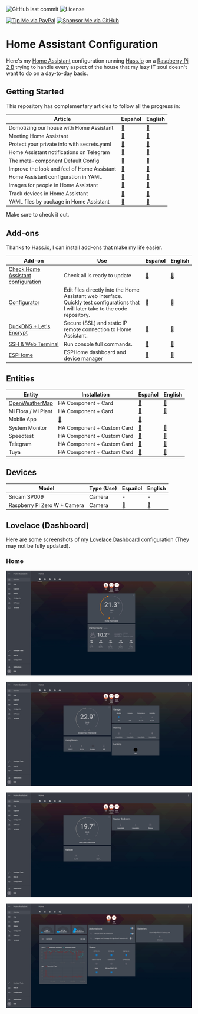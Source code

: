![GitHub last commit](https://img.shields.io/github/last-commit/danimart1991/home-assistant-config)
![License](https://img.shields.io/github/license/danimart1991/home-assistant-config.svg)

[![Tip Me via PayPal](https://img.shields.io/badge/PayPal-tip%20me-blue.svg?logo=paypal&style=flat)](https://www.paypal.me/danimart1991)
[![Sponsor Me via GitHub](https://img.shields.io/badge/GitHub-sponsor%20me-blue.svg?logo=github&style=flat)](https://github.com/sponsors/danimart1991)

# Home Assistant Configuration

Here's my [Home Assistant](https://home-assistant.io/) configuration running [Hass.io](https://www.home-assistant.io/hassio/) on a [Raspberry Pi 2 B](https://www.raspberrypi.org/products/raspberry-pi-2-model-b/) trying to handle every aspect of the house that my lazy IT soul doesn't want to do on a day-to-day basis.

## Getting Started

This repository has complementary articles to follow all the progress in:

| Article | Español | English |
| --- | --- | --- |
| Domotizing our house with Home Assistant | [🔗](https://www.nocountryforgeeks.com/domotizando-nuestra-casa-con-home-assistant/) | [🔗](https://www.danielmartingonzalez.com/en/domotizing-our-house-with-home-assistant/) |
| Meeting Home Assistant | [🔗](https://www.danielmartingonzalez.com/es/conociendo-home-assistant/) | [🔗](https://www.danielmartingonzalez.com/en/meeting-home-assistant/) |
| Protect your private info with secrets.yaml | [🔗](https://www.danielmartingonzalez.com/es/protege-tu-informacion-privada-con-secrets-yaml/) | [🔗](https://www.danielmartingonzalez.com/en/protect-your-private-info-with-secrets-yaml/) |
| Home Assistant notifications on Telegram | [🔗](https://www.danielmartingonzalez.com/es/notificaciones-de-home-assistant-en-telegram/) | [🔗](https://www.danielmartingonzalez.com/en/home-assistant-notifications-on-telegram/) |
| The meta-component Default Config | [🔗](https://www.danielmartingonzalez.com/es/el-meta-componente-default-config/) | [🔗](https://www.danielmartingonzalez.com/en/the-meta-component-default-config/) |
| Improve the look and feel of Home Assistant | [🔗](https://www.danielmartingonzalez.com/es/mejorar-aspecto-de-home-assistant/) | [🔗](https://www.danielmartingonzalez.com/en/improve-the-look-and-feel-of-home-assistant/) |
| Home Assistant configuration in YAML | [🔗](https://www.danielmartingonzalez.com/es/configuracion-de-home-assistant-en-yaml/) | [🔗](https://www.danielmartingonzalez.com/en/home-assistant-configuration-in-yaml/) |
| Images for people in Home Assistant | [🔗](https://www.danielmartingonzalez.com/es/imagenes-para-personas-en-home-assistant/) | [🔗](https://www.danielmartingonzalez.com/en/images-for-people-in-home-assistant/) |
| Track devices in Home Assistant | [🔗](https://www.danielmartingonzalez.com/es/seguimiento-de-dispositivos-en-home-assistant/) | [🔗](https://www.danielmartingonzalez.com/en/track-devices-in-home-assistant/) |
| YAML files by package in Home Assistant | [🔗](https://www.danielmartingonzalez.com/es/archivos-yaml-por-paquetes-en-home-assistant/) | [🔗](https://www.danielmartingonzalez.com/en/yaml-files-by-package-in-home-assistant/) |
  
Make sure to check it out.

## Add-ons

Thanks to Hass.io, I can install add-ons that make my life easier.

| Add-on | Use | Español | English |
| --- | --- | --- | --- |
| [Check Home Assistant configuration](https://github.com/home-assistant/hassio-addons/tree/master/check_config) | Check all is ready to update | [🔗](https://www.danielmartingonzalez.com/es/conociendo-home-assistant/#instalando-nuestro-primer-add-on) | [🔗](https://www.danielmartingonzalez.com/en/meeting-home-assistant/#installing-our-first-add-on) |
| [Configurator](https://www.home-assistant.io/addons/configurator) | Edit files directly into the Home Assistant web interface. <br/> Quickly test configurations that I will later take to the code repository. | [🔗](https://www.danielmartingonzalez.com/es/configura-home-assistant-editando-sus-archivos/) | [🔗](https://www.danielmartingonzalez.com/en/configure-home-assistant-editing-its-files/) |
| [DuckDNS + Let's Encrypt](https://www.home-assistant.io/addons/duckdns/) | Secure (SSL) and static IP remote connection to Home Assistant. | [🔗](https://www.danielmartingonzalez.com/es/controla-tu-casa-desde-cualquier-sitio-con-duckdns/) | [🔗](https://www.danielmartingonzalez.com/en/control-your-home-from-anywhere-with-duckdns/) |
| [SSH & Web Terminal](https://github.com/hassio-addons/addon-ssh) | Run console full commands. | [🔗](https://www.danielmartingonzalez.com/es/ssh-y-terminal-web-en-hassio/) | [🔗](https://www.danielmartingonzalez.com/en/ssh-and-web-terminal-in-hassio/) |
| [ESPHome](https://github.com/esphome/hassio) | ESPHome dashboard and device manager | [🔗](https://www.danielmartingonzalez.com/es/crea-tus-propios-dispositivos-inteligentes-con-esphome/) | [🔗](https://www.danielmartingonzalez.com/en/make-your-own-smart-devices-with-esphome/) |

## Entities

| Entity | Installation | Español | English |
| --- | --- | --- | --- |
| [OpenWeatherMap](https://openweathermap.org/) | HA Component + Card | [🔗](https://www.danielmartingonzalez.com/es/configura-home-assistant-editando-sus-archivos/#usando-configurator) | [🔗](https://www.danielmartingonzalez.com/en/configure-home-assistant-editing-its-files/#using-configurator) |
| Mi Flora / Mi Plant | HA Component + Card | [🔗](https://www.danielmartingonzalez.com/es/cuidando-tus-plantas-con-mi-flora-y-home-assistant/) | [🔗](https://www.danielmartingonzalez.com/en/caring-your-plants-with-mi-flora-and-home-assistant/) |
| Mobile App | [🔗](https://www.danielmartingonzalez.com/es/seguimiento-de-dispositivos-en-home-assistant/#mobile-app) | [🔗](https://www.danielmartingonzalez.com/en/track-devices-in-home-assistant/#mobile-app) |
| System Monitor | HA Component + Custom Card | [🔗](https://www.danielmartingonzalez.com/es/supervisando-un-servidor-home-assistant/) | [🔗](https://www.danielmartingonzalez.com/en/monitoring-a-home-assistant-server/) |
| Speedtest | HA Component + Custom Card | [🔗](https://www.danielmartingonzalez.com/es/supervisando-un-servidor-home-assistant/) | [🔗](https://www.danielmartingonzalez.com/en/monitoring-a-home-assistant-server/) |
| Telegram | HA Component + Custom Card | [🔗](https://www.danielmartingonzalez.com/es/notificaciones-de-home-assistant-en-telegram/) | [🔗](https://www.danielmartingonzalez.com/en/home-assistant-notifications-on-telegram/) |
| Tuya | HA Component + Custom Card | [🔗](https://www.danielmartingonzalez.com/es/controlar-dispositivos-inteligentes-desde-tuya-smart-life/) | [🔗](https://www.danielmartingonzalez.com/en/control-smart-devices-with-tuya-smart-life/) |

## Devices

| Model | Type (Use) | Español | English |
| --- | --- | --- | --- |
| Sricam SP009 | Camera | - | - |
| Raspberry Pi Zero W + Camera | Camera | [🔗](https://www.nocountryforgeeks.com/camara-de-seguridad-con-rasberry-pi/) | [🔗](https://www.danielmartingonzalez.com/en/security-camera-with-raspberry-pi/) |

## Lovelace (Dashboard)

Here are some screenshots of my [Lovelace Dashboard](https://www.home-assistant.io/lovelace/) configuration (They may not be fully updated).

### Home

![Dashboard Home Tab](/docs/images/screenshot_view_00.jpg)

![Dashboard Ground Floor Tab](/docs/images/screenshot_view_01.jpg)

![Dashboard First Floor Tab](/docs/images/screenshot_view_02.jpg)

![Dashboard System Tab](/docs/images/screenshot_view_03.jpg)
